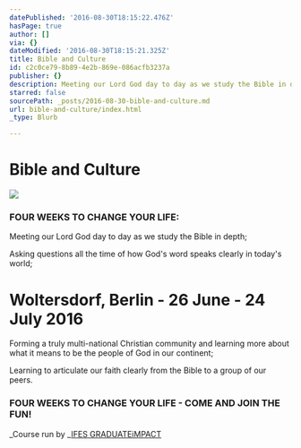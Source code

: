 ```yaml
---
datePublished: '2016-08-30T18:15:22.476Z'
hasPage: true
author: []
via: {}
dateModified: '2016-08-30T18:15:21.325Z'
title: Bible and Culture
id: c2c0ce79-8b89-4e2b-869e-086acfb3237a
publisher: {}
description: Meeting our Lord God day to day as we study the Bible in depth;
starred: false
sourcePath: _posts/2016-08-30-bible-and-culture.md
url: bible-and-culture/index.html
_type: Blurb

---
```

# Bible and Culture
![](https://the-grid-user-content.s3-us-west-2.amazonaws.com/66f552f3-b6a3-4a6d-968c-41cb6cb48677.jpg)

### **FOUR WEEKS TO CHANGE YOUR LIFE:**

Meeting our Lord God day to day as we study the Bible in depth;

Asking questions all the time of how God's word speaks clearly in today's world;

# Woltersdorf, Berlin - 26 June - 24 July 2016

Forming a truly multi-national Christian community and learning more about what it means to be the people of God in our continent;

Learning to articulate our faith clearly from the Bible to a group of our peers.

### **FOUR WEEKS TO CHANGE YOUR LIFE - COME AND JOIN THE FUN!**

_Course run by _[IFES GRADUATEiMPACT][0]

[0]: http://www.graduateimpact.org/